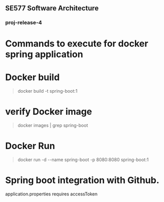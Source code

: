 <h2>SE577 Software Architecture</h2>
<h3>proj-release-4</h3>

# Commands to execute for docker spring application
# Docker build
>docker build -t spring-boot:1
# verify Docker image
>docker images | grep spring-boot

# Docker Run

>docker run -d --name spring-boot -p 8080:8080 spring-boot:1

# Spring boot integration with Github.
application.properties requires accessToken
